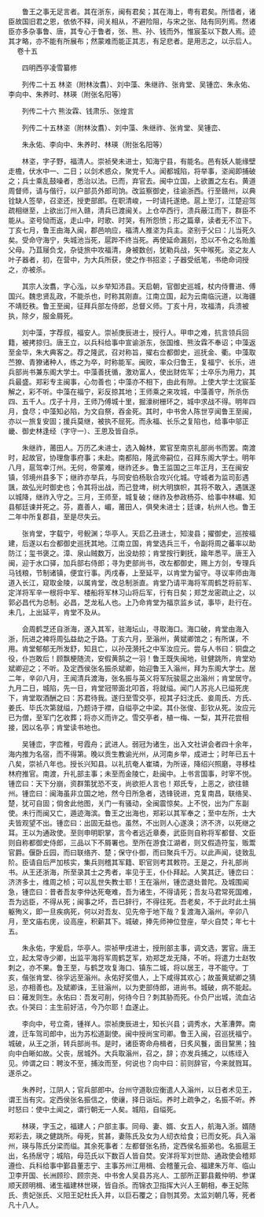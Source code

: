 <!-- { "loadSidebar": true } -->
　　鲁王之事无足言者。其在浙东，闽有君矣；其在海上，粤有君矣。所惜者，诸臣故国旧君之恩，依依不释，间关相从，不避险阻，与宋之张、陆有同列焉。然诸臣亦多杂事鲁、唐，其专心于鲁者，张、熊、孙、钱而外，惟宸荃以下数人焉。迹其才略，亦不能有所展布；然蒙难而能正其志，有足悲者。是用志之，以示后人。  
　 
卷十五

　　四明西亭凌雪纂修

　　列传二十五 林垐（附林汝翥）、刘中藻、朱继祚、张肯堂、吴锺峦、朱永佑、李向中、朱养时、林瑛（附张名阳等）

　　列传二十六 熊汝霖、钱肃乐、张煌言

　　列传二十五林垐（附林汝翥）、刘中藻、朱继祚、张肯堂、吴锺峦、

　　朱永佑、李向中、朱养时、林瑛（附张名阳等）

　　林垐，字子野，福清人。崇祯癸未进士，知海宁县，有能名。邑有妖人能缘壁走檐，伏水中一、二日；以剑术惑众，聚党千人。闻都城陷，将举事，垐闻即捕破之；兵士乘乱鼓噪者，悉治以法。已而，弃官去。闽中立国，上欲置之左右。黄道周督师，请与偕行，以户部员外郎司饷。改监察御史，往谕浙西。行至赣州，以典铨缺人签举，召垐还，授吏部郎。在职清峻，一时请托遂绝。扈上至汀，江楚迎驾疏相继至，上欲出汀州入赣，清兵已渡闽关。上仓卒西行，溃兵蔽江而下，群臣不能从。垐号恸而返，走山中，时歌、时哭，有所怨愤；形之篇章，读者无不泣下。丁亥七月，鲁王由海入闽，郡邑响应，福清人推垐为兵主。垐别于父曰：儿当死久矣。受命守海宁，失城池当死，扈跸不终当死。再使延命漏刻，恐以不令之名贻羞父母。乃苴屦负戈，杂徒旅中攻福清，身被数创，犹勒兵战，矢中喉死。垐之友人叶子器者，初，在营中，为大兵所获，使之作书招垐；子器受纸笔，书绝命词授之，亦被杀。

　　其宗人汝翥，字心泓，以乡举知沛县。天启朝，官御史巡城，杖内侍曹进、傅国兴。魏忠贤乱政，不能杀也，时称其刚直。江南立国，起为云南临沅道，以海疆不靖贬秩。鲁王至闽，征拜兵部左侍郎，总督义师。丁亥十月，攻福清，兵溃被执，除夕，服金屑死。

　　刘中藻，字荐叔，福安人。崇祯庚辰进士，授行人。甲申之难，抗言领兵回籍，被拷掠归。唐王立，以兵科给事中宣谕浙东，张国维、熊汝霖不奉诏；中藻返至金华，朱大典客之。荐之隆武，召对称旨，擢右佥都御史，巡抚金、衢。中藻取苎獠、青獠诸种人，练之为卒，时称能军。闽败，率众归鲁王，复福宁、长乐，进兵部尚书兼东阁大学士。中藻善抚循，激劝富人，使出财佐军；士卒乐为用力，其兵最盛。郑彩专主闽事，心勿善也；中藻亦不相下，由此有隙。上使大学士沈宸荃解之，彩不听。中藻在福宁，彩反掠其地；王师乘之来攻城，中藻善守，所杀伤四、五千人。戊子十月，王师乃傅城十里，掘濠树栅环之，城中求战不得。明年四月，食尽；中藻知必陷，为文自祭，吞金死。其时，中书舍人陈世亨闻鲁王至闽，亦以一旅复安固；援兵莫继，被执不屈死。而永福、长乐之复陷也，给事中邬正畿、御史林逢经（字守一）、王恩及皆自杀。

　　朱继祚，莆田人。万历乙未进士，选入翰林，累官至南京礼部尚书而罢。南渡时，起故官，协理詹事府事；未赴。南都陷，隆武帝嗣位，召拜东阁大学士。明年八月，扈驾幸汀州。无何，帝蒙难，继祚还乡。鲁王监国之三年正月，王在闽安镇，邻境州县多下；继祚亦举兵，与同安伯杨耿合攻兴化城。守城者为监司彭遇颽，故弘光时御史也；令其将出战，而己登埤，树大明旗帜，其将不敢入，遇颽遂以城降，继祚入守之。三月，王师至，城复破；继祚及参政杨芬、给事中林嵋、知县郁廷谏并死之。芬，嘉善人，嵋，莆田人，俱癸未进士；廷谏，杭州人也。鲁王二年中所复郡县，至是尽失云。

　　张肯堂，字载宁，号鲵渊；华亭人。天启乙丑进士，知浚县；擢御史，巡按福建，后遂以右佥都御史巡抚其地。江南立国，肯堂选兵三千，令副将周之蕃率以助防江；玺书褒之。漳、泉山贼数万，出没劫掠；肯堂按行剿抚，踰年悉平。唐王入闽，迎于水口驿，加兵部右侍郎；寻为吏部尚书，改左都御史，赐上方剑，专理兵马钱粮，节制诸镇，便宜行事。丙戌春，上至延平，以肯堂为留守。寻议率师由海道入长江，窥取金陵，以属肯堂，改总制浙直。肯堂乃请平海将军周鹤芝将前军、定洋将军辛一根将中军、楼船将军林习山将后军，行有日矣；郑芝龙密疏止之，以郭必昌代为总制。必昌，芝龙私人也。上乃命肯堂为福京监乡试，事毕，赴行在。未几，上出延平，肯堂不及从。

　　会周鹤芝还自浙海，遂入其军，驻海坛山，寻取海口。海口破，肯堂由海入浙，阮进之裨将周弘益劫之于路。丁亥六月，至滃州，黄斌卿馆之；有所谋，不用。肯堂郁郁无所发舒，知且亡，以孙茂漪托之中军汝应元。尝与人书曰：铜盘之役，仆岂敢后！顾飘梗随流，安假黄鹄之一羽！鲁王既失闽地，驻健跳所，肯堂劝斌卿迎之；不听。及定西侯张名振杀斌卿，始迎鲁王入滃州，拜为东阁大学士。居二年，辛卯八月，王闻清兵渡海，张名振与英义将军阮骏扈之出滃州；肯堂居守。九月二日，城陷，先一日，肯堂冠带面北叩首，将就缢。闻门人苏兆人已缢死庑下，肯堂取酒酬之曰：苏君待我。遂归至雪交亭，视其子妇沈氏、妾周氏、方氏、姜氏、毕氏次第就缢，乃题诗于襟，自缢亭之中梁。其仆张俊、彭钦从死。汝应元已为僧，至军门乞收葬；将亦义而许之。雪交亭者，植一梅、一梨，其开花尝相接，因以名亭；肯堂读书地也。

　　吴锺峦，字峦稚，号霞舟；武进人。弱冠为诸生，出入文社讲会者四十余年，海内推为名宿，而不得第。晚以贡生教谕光州，从河南乡举，成进士；时年已五十八矣，崇祯八年也。授长兴知县。以礼抗奄人崔璘，为所诬，降绍兴照磨，寻移桂林府推官。南渡，升礼部主事；未至而金陵亡，赴闽中。上书言国事，时宰不悦。锺峦曰：天下分崩，资群策犹恐不支，尚欲拒人言也！郑氏专，上恶之，欲往赣州。锺峦曰：闽海虽非立国之地，然今日所急者，选锋锐进，克复南昌，联络吴、楚，犹可自固；倘舍此他图，关门一有骚动，全闽震惊矣。上不悦，出为广东副使。未行而闽又亡，遁迹海滨。鲁王之出海也，郑彩以其军奉之；至中左所，士大夫皆观望不出。锺峦曰：出固无益也。虽然，不出则人心遂涣；济不济，以死继之耳。王以为通政使。至则申明职掌，言今者远近章奏，武臣则自称将军都督、文臣则自称都御史侍郎，三品以下不屑署也。至所在游食江湖者，则又假造符玺，贩鬻官爵。偃卧丘园，而曰联络齐、楚；保守仆御，而曰聚兵千万。以此声闻，徒致乱阶。臣请自后严加核实，集兵则稽其军籍、职官则考其敕符。王是之，升礼部尚书。从王还浙海，所至录其士之秀者，率见于王，仆仆拜起。人笑其迂。锺峦曰：济济多士，维周之桢；可以乱世失教士耶！王在滃州，锺峦退处普陀。及城围闻急，锺峦曰：昔者吾友李仲达死奄难，吾为诸生，不得请死；吾友马君常死国难，吾为远臣，不得从死；闽事之坏，吾已辞行，不得往死。吾老矣，不于此时此土捐躯殉义，即一旦疾病死，何以对吾友、见先帝于地下哉？复渡海入滃州。辛卯八月，至文庙右庑，设高座，积薪其下。城破，捧先师神位登座，举火自焚；年七十五。

　　朱永佑，字爰启，华亭人。崇祯甲戌进士，授刑部主事，调文选，罢官。唐王立，起太常寺少卿，出监平海将军周鹤芝军，劝郑芝龙无降，不听。将遣力士赵牧刺之，亦不果。鲁王至，与鹤芝攻复海口、镇东二城，将以居王，寻不能守。丁亥，偕张肯堂、徐孚远至滃州。永佑好奖借人，上下咸得其欢心；故虽黄斌卿之猜忌，亦相善也。及斌卿诛，王驻滃州，以为吏部侍郎，进尚书。城破，病不能起。曰：薙发则生。永佑曰：吾发可削，何待今日？刺其胁而死。仆负尸出城，流血沾衣。仆哭曰：主生前好洁，今乃尔耶！血遂止。

　　李向中，号立斋，锺祥人。崇祯庚辰进士，知长兴县；调秀水，大革漕弊。南渡，迁车驾司郎中，出为苏松道副使。闽中授尚宝司卿。鲁王入闽，召巡抚福宁。城破，从王之浙，转兵部尚书。是时，诸臣寄命舟楫者，日炙风餮，面目黧黑；独向中白晰如故。父丧，居城外。大兵取滃州，召之，辞；亦发兵捕之，以练绖入见。帅谓之曰：聘汝不至，捕汝而至，何说也？向中曰：前则辞官，今来就戮耳。遂杀之。

　　朱养时，江阴人；官兵部郎中。台州守道耿应衡遣人入滃州，以日者术见王，谓王当有灾。定西侯张名振信之，使禳，择日诣坛。养时上疏争之，名振不听。养时怒曰：使中土闻之，谓行朝无一人矣。城陷，自缢死。

　　林瑛，字玉之，福建人；户部主事。同母、妻、婿、女五人，航海入浙。婿随郑彩去，瑛之健跳所。母死，贫甚，妻陈氏及女为人纫衣给食；已而女死。兵入滃州，瑛与陈氏分梁而缢。其余死事者：左都督张名扬，定西侯名振弟也。名振扈王出，名扬居守；城陷，母范氏以下数百人皆自焚。安洋将军刘世勋、通政使会稽郑遵俭、兵科给事中鄞县董志宁、主事苏州江用楫、会稽董元会、福建朱万年、临山卫李开国、长洲顾珍、顾宗尧、中书舍人吴县苏兆人、工部所正鄞县戴仲明、参谋顺天顾明楫、诸生福建林世瑛，皆自杀。而锦衣卫指挥大兴人王朝相，奉王妃陈氏、贵妃张氏、义阳王妃杜氏入井，以巨石覆之；自刎其旁。太监刘朝几等，死者凡十八人。

